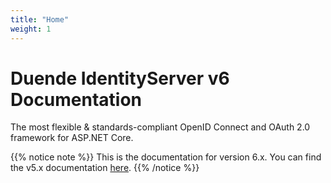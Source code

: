 ```yaml
---
title: "Home"
weight: 1
---
```


# Duende IdentityServer v6 Documentation
The most flexible & standards-compliant OpenID Connect and OAuth 2.0 framework for ASP.NET Core.

{{% notice note %}}
This is the documentation for version 6.x. You can find the v5.x documentation [here](https://docs.duendesoftware.com/identityserver/v5).
{{% /notice %}}
